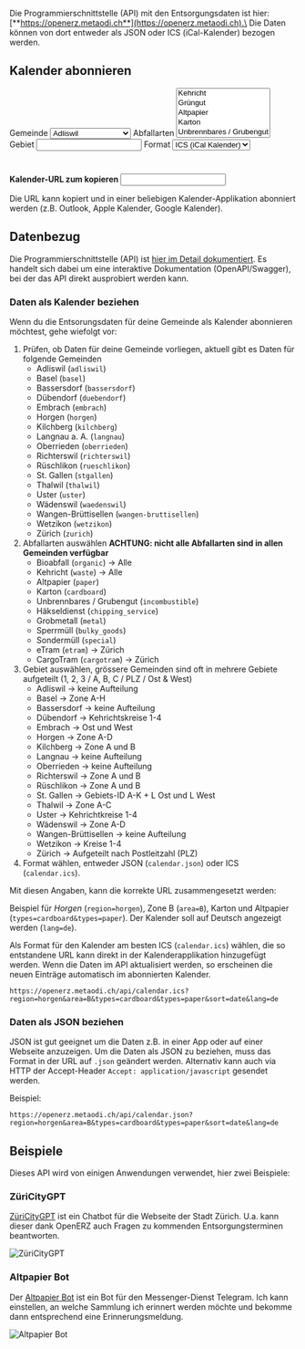 Die Programmierschnittstelle (API) mit den Entsorgungsdaten ist hier: [**https://openerz.metaodi.ch**](https://openerz.metaodi.ch).\
Die Daten können von dort entweder als JSON oder ICS (iCal-Kalender) bezogen werden.

## Kalender abonnieren

<form id="url-form">
  <lable for="gemeinde">Gemeinde</lable>
  <select name="gemeinde">
     <option value="" disabled="disabled">--- Bitte wählen ---</option>
     <option value="adliswil">Adliswil</option>
     <option value="basel">Basel</option>
     <option value="bassersdorf">Bassersdorf</option>
     <option value="duebendorf">Dübendorf</option>
     <option value="embrach">Embrach</option>
     <option value="horgen">Horgen</option>
     <option value="kilchberg">Kilchberg</option>
     <option value="langnau">Langnau a. A.</option>
     <option value="oberrieden">Oberrieden</option>
     <option value="richterswil">Richterswil</option>
     <option value="rueschlikon">Rüschlikon</option>
     <option value="stgallen">St. Gallen</option>
     <option value="thalwil">Thalwil</option>
     <option value="uster">Uster</option>
     <option value="waedenswil">Wädenswil</option>
     <option value="wangen-bruttisellen">Wangen-Brüttisellen</option>
     <option value="wetzikon">Wetzikon</option>
     <option value="zurich">Zürich</option>
  </select>
  <lable for="art">Abfallarten</lable>
  <select name="art" multiple size="5">
     <option value="waste">Kehricht</option>
     <option value="organic">Grüngut</option>
     <option value="paper">Altpapier</option>
     <option value="cardboard">Karton</option>
     <option value="incombustible">Unbrennbares / Grubengut</option>
     <option value="chipping_service">Häkseldienst</option>
     <option value="metal">Grobmetall</option>
     <option value="bulky_goods">Sperrmüll</option>
     <option value="special">Sondermüll</option>
     <option value="etram">eTram</option>
     <option value="cargotram">CargoTram</option>
  </select>
  <lable for="area">Gebiet</lable>
  <input name="area" type="text" />
  <lable for="format">Format</lable>
  <select name="format">
     <option value="ics">ICS (iCal Kalender)</option>
     <option value="json">JSON</option>
  </select>
  <div style="margin-top:40px;">
  <lable for="url"><strong>Kalender-URL zum kopieren</strong></lable>
  <input id="result" name="url" type="text" />
  </div>
</form>


Die URL kann kopiert und in einer beliebigen Kalender-Applikation abonniert werden (z.B. Outlook, Apple Kalender, Google Kalender).

## Datenbezug

Die Programmierschnittstelle (API) ist [hier im Detail dokumentiert](https://openerz.metaodi.ch).
Es handelt sich dabei um eine interaktive Dokumentation (OpenAPI/Swagger), bei der das API direkt ausprobiert werden kann.

### Daten als Kalender beziehen

Wenn du die Entsorungsdaten für deine Gemeinde als Kalender abonnieren möchtest, gehe wiefolgt vor:

1. Prüfen, ob Daten für deine Gemeinde vorliegen, aktuell gibt es Daten für folgende Gemeinden
    * Adliswil (`adliswil`)
    * Basel (`basel`)
    * Bassersdorf (`bassersdorf`)
    * Dübendorf (`duebendorf`)
    * Embrach (`embrach`)
    * Horgen (`horgen`)
    * Kilchberg (`kilchberg`)
    * Langnau a. A. (`langnau`)
    * Oberrieden (`oberrieden`)
    * Richterswil (`richterswil`)
    * Rüschlikon (`rueschlikon`)
    * St. Gallen (`stgallen`)
    * Thalwil (`thalwil`)
    * Uster (`uster`)
    * Wädenswil (`waedenswil`)
    * Wangen-Brüttisellen (`wangen-bruttisellen`)
    * Wetzikon (`wetzikon`)
    * Zürich (`zurich`)
1. Abfallarten auswählen **ACHTUNG: nicht alle Abfallarten sind in allen Gemeinden verfügbar**
    * Bioabfall (`organic`) -> Alle
    * Kehricht (`waste`) -> Alle
    * Altpapier (`paper`)
    * Karton (`cardboard`)
    * Unbrennbares / Grubengut (`incombustible`)
    * Häkseldienst (`chipping_service`)
    * Grobmetall (`metal`)
    * Sperrmüll (`bulky_goods`)
    * Sondermüll (`special`)
    * eTram (`etram`) -> Zürich
    * CargoTram (`cargotram`) -> Zürich
1. Gebiet auswählen, grössere Gemeinden sind oft in mehrere Gebiete aufgeteilt (1, 2, 3 / A, B, C / PLZ / Ost & West)
    * Adliswil -> keine Aufteilung
    * Basel -> Zone A-H
    * Bassersdorf -> keine Aufteilung
    * Dübendorf -> Kehrichtskreise 1-4
    * Embrach -> Ost und West
    * Horgen -> Zone A-D
    * Kilchberg -> Zone A und B
    * Langnau -> keine Aufteilung
    * Oberrieden -> keine Aufteilung
    * Richterswil -> Zone A und B
    * Rüschlikon -> Zone A und B
    * St. Gallen -> Gebiets-ID A-K + L Ost und L West
    * Thalwil -> Zone A-C
    * Uster -> Kehrichtkreise 1-4
    * Wädenswil -> Zone A-D
    * Wangen-Brüttisellen -> keine Aufteilung
    * Wetzikon -> Kreise 1-4
    * Zürich -> Aufgeteilt nach Postleitzahl (PLZ)
1. Format wählen, entweder JSON (`calendar.json`) oder ICS (`calendar.ics`). 
    
Mit diesen Angaben, kann die korrekte URL zusammengesetzt werden:
 
Beispiel für *Horgen* (`region=horgen`), Zone B (`area=B`), Karton und Altpapier (`types=cardboard&types=paper`).
Der Kalender soll auf Deutsch angezeigt werden (`lang=de`).
 
Als Format für den Kalender am besten ICS (`calendar.ics`) wählen, die so entstandene URL kann direkt in der Kalenderapplikation hinzugefügt werden. Wenn die Daten im API aktualisiert werden, so erscheinen die neuen Einträge automatisch im abonnierten Kalender.
 
```
https://openerz.metaodi.ch/api/calendar.ics?region=horgen&area=B&types=cardboard&types=paper&sort=date&lang=de
```

### Daten als JSON beziehen

JSON ist gut geeignet um die Daten z.B. in einer App oder auf einer Webseite anzuzeigen.
Um die Daten als JSON zu beziehen, muss das Format in der URL auf `.json` geändert werden.
Alternativ kann auch via HTTP der Accept-Header `Accept: application/javascript` gesendet werden.

Beispiel:

```
https://openerz.metaodi.ch/api/calendar.json?region=horgen&area=B&types=cardboard&types=paper&sort=date&lang=de
```
 
## Beispiele
 
Dieses API wird von einigen Anwendungen verwendet, hier zwei Beispiele:
 
### ZüriCityGPT
 
[ZüriCityGPT](https://zuericitygpt.ch/?q=Wann+ist+die+n%C3%A4chste+Papiersammlung+in+Wollishofen%3F) ist ein Chatbot für die Webseite der Stadt Zürich. U.a. kann dieser dank OpenERZ auch Fragen zu kommenden Entsorgungsterminen beantworten.

![ZüriCityGPT](https://github.com/user-attachments/assets/3b6c5bb1-9bd0-4faa-b0c0-77583af00842)

### Altpapier Bot

Der [Altpapier Bot](https://www.stadt-zuerich.ch/de/politik-und-verwaltung/statistik-und-daten/open-government-data/anwendungen/anwendungen-2020/altpapier_bot.html) ist ein Bot für den Messenger-Dienst Telegram. Ich kann einstellen, an welche Sammlung ich erinnert werden möchte und bekomme dann entsprechend eine Erinnerungsmeldung.

![Altpapier Bot](https://www.stadt-zuerich.ch/content/web/de/politik-und-verwaltung/statistik-und-daten/open-government-data/anwendungen/anwendungen-2020/altpapier_bot/_jcr_content/mainparsys/texttitleimage_89136/image.876.png/1600522212468.png)
